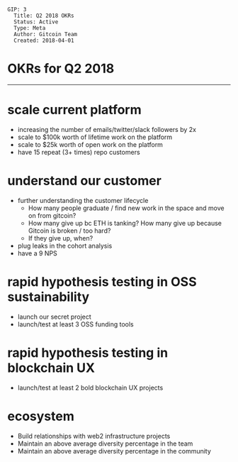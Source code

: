     GIP: 3
      Title: Q2 2018 OKRs
      Status: Active
      Type: Meta
      Author: Gitcoin Team
      Created: 2018-04-01

# OKRs for Q2 2018
------------

# scale current platform

* increasing the number of emails/twitter/slack followers by 2x
* scale to $100k worth of lifetime work on the platform
* scale to $25k worth of open work on the platform
* have 15 repeat (3+ times) repo customers


# understand our customer

* further understanding the customer lifecycle 
  - How many people graduate / find new work in the space and move on from gitcoin?
  - How many give up bc ETH is tanking? How many give up because Gitcoin is broken / too hard?
  - If they give up, when?
* plug leaks in the cohort analysis
* have a 9 NPS

# rapid hypothesis testing in OSS sustainability

* launch our secret project
* launch/test at least 3 OSS funding tools

# rapid hypothesis testing in blockchain UX

* launch/test at least 2 bold blockchain UX projects

 
# ecosystem

* Build relationships with web2 infrastructure projects 
* Maintain an above average diversity percentage in the team
* Maintain an above average diversity percentage in the community

